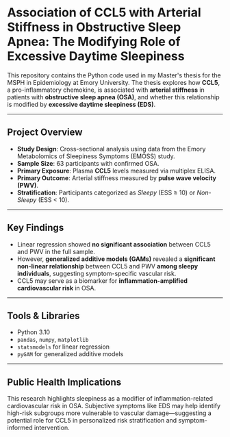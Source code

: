 # Association of CCL5 with Arterial Stiffness in Obstructive Sleep Apnea: The Modifying Role of Excessive Daytime Sleepiness

This repository contains the Python code used in my Master's thesis for the MSPH in Epidemiology at Emory University. The thesis explores how **CCL5**, a pro-inflammatory chemokine, is associated with **arterial stiffness** in patients with **obstructive sleep apnea (OSA)**, and whether this relationship is modified by **excessive daytime sleepiness (EDS)**.

---

## Project Overview

- **Study Design**: Cross-sectional analysis using data from the Emory Metabolomics of Sleepiness Symptoms (EMOSS) study.
- **Sample Size**: 63 participants with confirmed OSA.
- **Primary Exposure**: Plasma **CCL5** levels measured via multiplex ELISA.
- **Primary Outcome**: Arterial stiffness measured by **pulse wave velocity (PWV)**.
- **Stratification**: Participants categorized as *Sleepy* (ESS ≥ 10) or *Non-Sleepy* (ESS < 10).

---

## Key Findings

- Linear regression showed **no significant association** between CCL5 and PWV in the full sample.
- However, **generalized additive models (GAMs)** revealed a **significant non-linear relationship** between CCL5 and PWV **among sleepy individuals**, suggesting symptom-specific vascular risk.
- CCL5 may serve as a biomarker for **inflammation-amplified cardiovascular risk** in OSA.

---

## Tools & Libraries

- Python 3.10
- `pandas`, `numpy`, `matplotlib`
- `statsmodels` for linear regression
- `pyGAM` for generalized additive models

---

## Public Health Implications
This research highlights sleepiness as a modifier of inflammation-related cardiovascular risk in OSA. Subjective symptoms like EDS may help identify high-risk subgroups more vulnerable to vascular damage—suggesting a potential role for CCL5 in personalized risk stratification and symptom-informed intervention.

